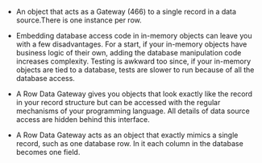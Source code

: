 - An object that acts as a Gateway (466) to a single record in a data source.There is one instance per row.
- Embedding database access code in in-memory objects can leave you with a few disadvantages.
  For a start, if your in-memory objects have business logic of their own,
  adding the database manipulation code increases complexity.
  Testing is awkward too since, if your in-memory objects are tied to a database,
  tests are slower to run because of all the database access.
 
- A Row Data Gateway gives you objects that look exactly like the record in your record structure but can be accessed with
  the regular mechanisms of your programming language. All details of data source access are hidden behind this interface.

- A Row Data Gateway acts as an object that exactly mimics a single record, such as one database row. In it each column
  in the database becomes one field.    